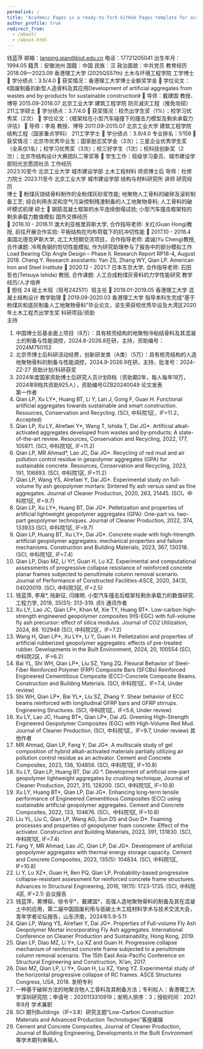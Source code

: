 ```yaml
---
permalink: /
title: "Academic Pages is a ready-to-fork GitHub Pages template for academic personal websites"
author_profile: true
redirect_from: 
  - /about/
  - /about.html
---
```


钱蓝萍
邮箱：lanping.qian@bjut.edu.cn
电话：17721205041
出生年月：1994.05	籍贯：安徽池州
国籍：中国	民族：汉
政治面貌：中共党员
教育经历                                                                                                                                             
2018.09—2023.09	  香港理工大学 (2025QS57th)          土木与环境工程学院        工学博士
	 学分绩点：3.5/4.0 
	 获奖情况：香港理工大学博士全额奖学金
	 学位论文：《固废制备的新型人造骨料及其应用Development of artificial aggregates from wastes and by-products for sustainable construction》
	 导师：戴建国 教授、博导
2015.09-2018.07	  北京工业大学    建筑工程学院      防灾减灾工程（推免攻硕）  211工学硕士
	 学分绩点：3.7/4.0
	 获奖情况：校杰出学生奖（1%）；校学习优秀奖（2次）
	学位论文：《框架柱在小型汽车碰撞下的撞击力模型及剩余承载力评估》
	导师：李易 教授、博导
2011.09-2015.07	  北京工业大学    建筑工程学院    结构工程（国家重点学科）   211工学学士
	 学分绩点：3.9/4.0         专业排名：1/159
	 获奖情况：北京市优秀毕业生；国家励志奖学金（3次）；三星企业优秀学生奖（全系仅1名）；校学习优秀奖（3次）；校三好学生（1次）；校科技创新奖（2次）；北京市结构设计大赛团队二等奖等
	 学生工作：班级学习委员、城市建设学部阳光志愿团社员
工作经历                                                                                                                                             
2023.10至今	  北京工业大学     城市建设学部     土木工程材料       师资博士后 导师：杜修力院士
2023.11至今	  北京工业大学     城市建设学部     结构与材料研究所   讲师
研究经历                                                                              
博士
	粉煤灰烧结骨料制作的全粉煤灰砂浆性能; 地聚物人工骨料的破碎及滚轮制备工艺; 综合利用赤泥和空气污染控制残渣制备的人工地聚物骨料; 人工骨料的破坏模式机理 
硕士
	钢筋混凝土框架的水平连续倒塌试验; 小型汽车撞击框架柱的剩余承载力数值模拟
国外交换经历                                                                         
	2016.10 - 2016.11 澳大利亚格里菲斯大学, 合作指导老师: 关红(Guan Hong)教授, 前往开展合作实验: 平板结构在均布荷载下的抗冲切性能
	2017.10 - 2018.4 美国北德克萨斯大学, 北工大短期交流项目，合作指导老师: 虞诚(Yu Cheng)教授, 合作课题: 冷弯角钢的剪切性能模拟, 作为研究助理参与了报告中的部分模拟工作Load Bearing Clip Angle Design – Phase Ⅱ. Research Report RP18-4, August 2018. Cheng Y. Research assistants: Yan ZS, Zhang WY, Qian LP. American Iron and Steel Institute
	2020.12 - 2021.7 日本东京大学, 合作指导老师: 石田哲也(Tetsuya Ishida) 教授, 合作课题: 人工合成粉煤灰骨料的力学性能研究
教学经历/人才培养                                                                                 
	担任 24 级土木班（班号242511）班主任
	2019.01-2019.05 香港理工大学 混凝土结构设计 教学助理
	2019.09-2020.03 香港理工大学 指导本科生完成“基于粉煤灰和底灰制备人工地聚物骨料”毕业论文，该生荣获校优秀毕设及大湾区2020年土木工程杰出学生奖
科研项目/资助                                                                                 
主持
1.	中国博士后基金面上项目（8万）：具有核壳结构的地聚物冷粘结骨料及其混凝土的制备与性能调控，2024.8-2026.8在研，主持，资助编号：2024M750152
2.	北京市博士后科研活动经费，创新研发类（A类）（5万）：具有核壳结构的人造地聚物骨料的制备与性能调控，2024.9-2026.9在研，主持，批准号：2024-ZZ-27
资助计划/科研获奖                                                                         
1.	2024年度国家资助博士后研究人员计划B档（资助期2年，每人每年18万，2024年B档共资助925人），资助编号GZB20240049
论文发表                                                                                 
第一作者
1.	Qian LP, Xu LY*, Huang BT, Li Y, Lan J, Gong F, Guan H. Functional artificial aggregates towards sustainable and smart construction. Resources, Conservation and Recycling. (SCI, 中科院1区，IF=11.2，Accepted)
2.	Qian LP, Xu LY, Alrefaei Y*, Wang T, Ishida T, Dai JG*. Artificial alkali-activated aggregates developed from wastes and by-products: A state-of-the-art review. Resources, Conservation and Recycling, 2022, 177, 105971. (SCI, 中科院1区, IF=11.2) 
3.	Qian LP, MR Ahmad*, Lao JC, Dai JG*. Recycling of red mud and air pollution control residue in geopolymer aggregates (GPA) for sustainable concrete. Resources, Conservation and Recycling, 2023, 191, 106893. (SCI, 中科院1区, IF=11.2)
4.	Qian LP, Wang YS, Alrefaei Y, Dai JG*. Experimental study on full-volume fly ash geopolymer mortars: Sintered fly ash versus sand as fine aggregates. Journal of Cleaner Production, 2020, 263, 21445. (SCI，中科院1区, IF=9.7)
5.	Qian LP, Xu LY*, Huang BT, Dai JG*. Pelletization and properties of artificial lightweight geopolymer aggregates (GPA): One-part vs. two-part geopolymer techniques. Journal of Cleaner Production, 2022, 374, 133933 (SCI, 中科院1区, IF=9.7)
6.	Qian LP, Huang BT, Xu LY*, Dai JG*. Concrete made with high-htrength artificial geopolymer aggregates: mechanical properties and failure mechanisms. Construction and Building Materials, 2023, 367, 130318. (SCI, 中科院1区, IF=7.4)
7.	Qian LP, Diao MZ, Li Yi*, Guan H, Lu XZ. Experimental and computational assessments of progressive collapse resistance of reinforced concrete planar frames subjected to penultimate column removal scenario. Journal of Performance of Constructed Facilities-ASCE, 2020, 34(3), 04020019. (SCI, 中科院3区, IF=2.5)
8.	钱蓝萍, 李易*, 陆新征, 闫维明. 小型汽车撞击后框架柱剩余承载力的数值研究. 工程力学, 2018, 35(S1): 313-319. (EI)
通讯作者
1.	Xu LY, Lao JC, Qian LP*, Khan M, Xie TY, Huang BT*. Low-carbon high-strength engineered geopolymer composites (HS-EGC) with full-volume fly ash precursor: effect of silica modulus. Journal of CO2 Utilization, 2024, 88. 102948 (SCI, 中科院2区，IF=7.2)
2.	Wang H, Qian LP*, Xu LY*, Li Y, Guan H. Pelletization and properties of artificial rubberized geopolymer aggregates: effects of pre-treated rubber. Developments in the Built Environment, 2024, 20, 100554 (SCI, 中科院2区，IF=6.2)
3.	Bai YL, Shi WH, Qian LP*, Liu SZ, Yang ZQ. Flexural Behavior of Steel-Fiber Reinforced Polymer (FRP) Composite Bars (SFCBs) Reinforced Engineered Cementitious Composite (ECC)-Concrete Composite Beams. Construction and Building Materials. (SCI, 中科院1区，IF=7.4, Under review)
4.	Shi WH, Qian LP*, Bai YL*, Liu SZ, Zhang Y. Shear behavior of ECC beams reinforced with longitudinal GFRP bars and GFRP stirrups. Engineering Structures. (SCI, 中科院1区，IF=5.6, Under review)
5.	Xu LY, Lao JC, Huang BT*, Qian LP*, Dai JG. Greening High-Strength Engineered Geopolymer Composites (EGC) with High-Volume Red Mud. Journal of Cleaner Production. (SCI, 中科院1区，IF=9.7, Under review)
其他作者
1.	MR Ahmad, Qian LP, Fang Y, Dai JG*. A multiscale study of gel composition of hybrid alkali-activated materials partially utilizing air pollution control residue as an activator. Cement and Concrete Composites, 2023, 136, 104856. (SCI, 中科院1区, IF=10.8)
2.	Xu LY, Qian LP, Huang BT, Dai JG *. Development of artificial one-part geopolymer lightweight aggregates by crushing technique, Journal of Cleaner Production, 2021, 315, 128200. (SCI, 中科院1区, IF=10.8)
3.	Xu LY, Huang BT*, Qian LP, Dai JG*. Enhancing long-term tensile performance of Engineered Cementitious Composites (ECC) using sustainable artificial geopolymer aggregates. Cement and Concrete Composites, 2022, 133, 104676. (SCI，中科院1区, IF=10.8)
4.	Liu YL, Liu C, Qian LP, Wang AG, Sun DS and Guo D*. Foaming processes and properties of geopolymer foam concrete: Effect of the activator. Construction and Building Materials, 2023, 391, 131830. (SCI, 中科院1区, IF=7.4)
5.	Fang Y, MR Ahmad, Lao JC, Qian LP, Dai JG*. Development of artificial geopolymer aggregates with thermal energy storage capacity. Cement and Concrete Composites, 2023, 135(5): 104834. (SCI, 中科院1区, IF=10.8)
6.	Li Y, Lu XZ*, Guan H, Ren PQ, Qian LP. Probability-based progressive collapse-resistant assessment for reinforced concrete frame structures. Advances in Structural Engineering, 2016, 19(11): 1723-1735. (SCI, 中科院 4区, IF=2.1)
会议报告                                                                              
1.	钱蓝萍，黄博韬，徐令宇*，戴建国*，高强人造地聚物骨料的制备及其在混凝土中的应用，第二届中国固废利用与低碳土木工程材料学术与技术交流大会，青年学者论坛报告，山东济南，2024年5.9-5.11
2.	Qian LP, Wang YS, Alrefaei Y, Dai JG*. Properties of Full-volume Fly Ash Geopolymer Mortar incorporating Fly Ash aggregates. International Conference on Cleaner Production and Sustainability, Hong Kong, 2019. 
3.	Qian LP, Diao MZ, Li Y*, Lu XZ and Guan H. Progressive collapse mechanism of reinforced concrete frame subjected to a penultimate column removal scenario. The 15th East Asia-Pacific Conference on Structural Engineering and Construction, Xi’an, 2017. 
4.	Diao MZ, Qian LP, Li Y*, Guan H, Lu XZ, Yang YZ. Experimental study of the horizontal progressive collapse of RC frames. ASCE Structures Congress, USA, 2018. 
发明专利                                                                               
1.	一种基于破碎方法的地聚合物人工骨料及其制备方法；专利权人：香港理工大学深圳研究院；申请号：2020113310919；发明人排序：3；授权时间：2021年9月
学术兼职                                                                              
1.	SCI 期刊Buildings（IF=3.8）研究主题“Low-Carbon Construction Materials and Advanced Production Technologies”客座编辑
2.	Cement and Concrete Composites, Journal of Cleaner Production, Journal of Building Engineering, Developments in the Built Environment等学术期刊审稿人

